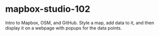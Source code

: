 # mapbox-studio-102
Intro to Mapbox, OSM, and GitHub.  Style a map, add data to it, and then display it on a webpage with popups for the data points.
